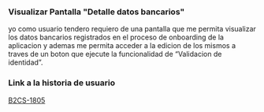 
### Visualizar Pantalla "Detalle datos bancarios"
yo como usuario tendero requiero de una pantalla que me permita visualizar los datos bancarios registrados en el proceso de onboarding de la aplicacion y ademas me permita acceder a la edicion de los mismos a traves de un boton que ejecute la funcionalidad de “Validacion de identidad”.

### Link a la historia de usuario

[B2CS-1805](https://digitalfemsa.atlassian.net/jira/software/c/projects/B2CS/boards/65?modal=detail&selectedIssue=B2CS-1806&search=Edicion#:~:text=B2CS%2D20-,B2CS%2D1806,-1)
